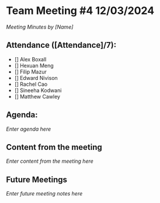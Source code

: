 # Team Meeting #4 12/03/2024

*Meeting Minutes by [Name]*

## Attendance ([Attendance]/7):

- [] Alex Boxall
- [] Hexuan Meng
- [] Filip Mazur
- [] Edward Nivison
- [] Rachel Cao
- [] Sineeha Kodwani
- [] Matthew Cawley

## Agenda:

*Enter agenda here*

## Content from the meeting

*Enter content from the meeting here*

## Future Meetings

*Enter future meeting notes here*
